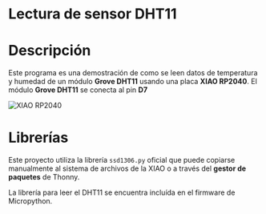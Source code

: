 # Lectura de sensor DHT11

# Descripción
Este programa es una demostración de como se leen datos de temperatura y humedad de un módulo **Grove DHT11** usando una placa **XIAO RP2040**.
El módulo **Grove DHT11** se conecta al pin **D7**

![XIAO RP2040](/images/RP2040OledDHT11.jpg)

# Librerías
Este proyecto utiliza la librería `ssd1306.py` oficial que puede copiarse manualmente al sistema de archivos de la XIAO o a través del **gestor de paquetes** de Thonny.

La librería para leer el DHT11 se encuentra incluída en el firmware de Micropython.
